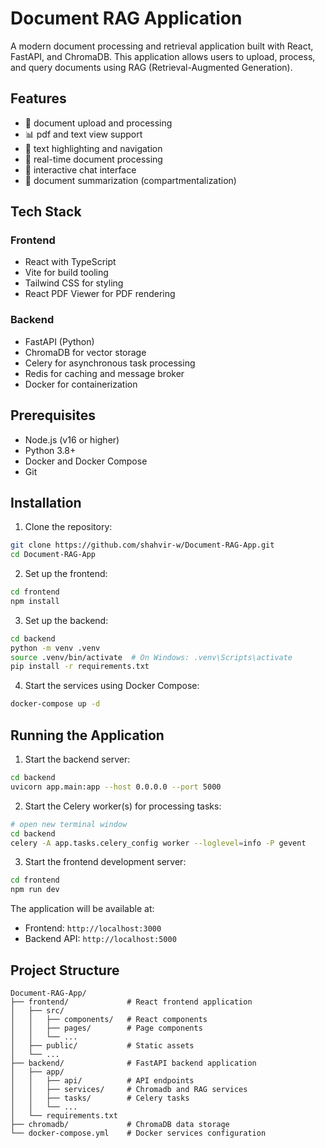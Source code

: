 # Document RAG Application

A modern document processing and retrieval application built with React, FastAPI, and ChromaDB. This application allows users to upload, process, and query documents using RAG (Retrieval-Augmented Generation).

## Features

- 📄 document upload and processing
- 📊 pdf and text view support
- 🎯 text highlighting and navigation
- 🔄 real-time document processing
- 💬 interactive chat interface
- 📝 document summarization (compartmentalization)

## Tech Stack

### Frontend
- React with TypeScript
- Vite for build tooling
- Tailwind CSS for styling
- React PDF Viewer for PDF rendering

### Backend
- FastAPI (Python)
- ChromaDB for vector storage
- Celery for asynchronous task processing
- Redis for caching and message broker
- Docker for containerization

## Prerequisites

- Node.js (v16 or higher)
- Python 3.8+
- Docker and Docker Compose
- Git

## Installation

1. Clone the repository:
```bash
git clone https://github.com/shahvir-w/Document-RAG-App.git
cd Document-RAG-App
```

2. Set up the frontend:
```bash
cd frontend
npm install
```

3. Set up the backend:
```bash
cd backend
python -m venv .venv
source .venv/bin/activate  # On Windows: .venv\Scripts\activate
pip install -r requirements.txt
```

4. Start the services using Docker Compose:
```bash
docker-compose up -d
```

## Running the Application

1. Start the backend server:
```bash
cd backend
uvicorn app.main:app --host 0.0.0.0 --port 5000
```

2. Start the Celery worker(s) for processing tasks:
```bash
# open new terminal window
cd backend
celery -A app.tasks.celery_config worker --loglevel=info -P gevent
```

3. Start the frontend development server:
```bash
cd frontend
npm run dev
```

The application will be available at:
- Frontend: `http://localhost:3000`
- Backend API: `http://localhost:5000`

## Project Structure

```
Document-RAG-App/
├── frontend/             # React frontend application
│   ├── src/
│   │   ├── components/   # React components
│   │   ├── pages/        # Page components
│   │   └── ...
│   ├── public/           # Static assets
│   └── ...
├── backend/              # FastAPI backend application
│   ├── app/
│   │   ├── api/          # API endpoints
│   │   ├── services/     # Chromadb and RAG services
│   │   ├── tasks/        # Celery tasks
│   │   └── ...
│   └── requirements.txt
├── chromadb/             # ChromaDB data storage
└── docker-compose.yml    # Docker services configuration
```

